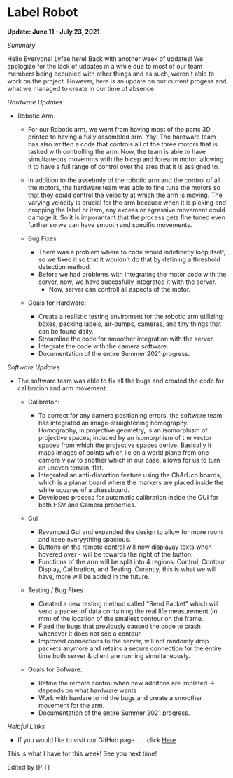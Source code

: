 # Label Robot

**Update: June 11 - July 23, 2021**

*Summary*

Hello Everyone! Lyfae here! Back with another week of updates! We apologize for the lack of udpates in a while due to most of our team members being occupied with other things and as such, weren't able to work on the project. However, here is an update on our current progess and what we managed to create in our time of absence.  

*Hardware Updates*

* Robotic Arm
  
  * For our Robotic arm, we went from having most of the parts 3D printed to having a fully assembled arm! Yay! The hardware team has also written a code that controls all of the three motors that is tasked with controlling the arm. Now, the team is able to have simultaneous movemnts with the bicep and forearm motor, allowing it to have a full range of control over the area that it is assigned to. 

  * In addition to the assebmly of the robotic arm and the control of all the motors, the hardware team was able to fine tune the motors so that they could control the velocity at which the arm is moving. The varying velocity is crucial for the arm because when it is picking and dropping the label or item, any excess or agressive movement could damage it. So it is imporantant that the process gets fine tuned even further so we can have smooth and specific movements.

  * Bug Fixes: 
    * There was a problem where to code would indefinetly loop itself, so we fixed it so that it wouldn't do that by defining a threshold detection method. 
    * Before we had problems with integrating the motor code with the server, now, we have sucessfully integrated it with the server. 
      * Now, server can controll all aspects of the motor.
       
  * Goals for Hardware: 
    * Create a realistic testing enviroment for the robotic arm utilizing: boxes, packing labels, air-pumps, cameras, and tiny things that can be found daily.
    * Streamline the code for smoother integration with the server. 
    * Integrate the code with the camera software. 
    * Documentation of the entire Summer 2021 progress. 

*Software Updates* 

* The software team was able to fix all the bugs and created the code for calibration and arm movement. 

  * Calibraton: 
    * To correct for any camera positioning errors, the software team has integrated an image-straightening homography. Homography, in projective geometry, is an isomorphism of       projective spaces, induced by an isomorphism of the vector spaces from which the projective spaces derive. Basically it maps images of points which lie on a world plane         from one camera view to another which in our case, allows for us to turn an uneven terrain, flat. 
    * Integrated an anti-distortion feature using the ChArUco boards, which is a planar board where the markers are placed inside the white squares of a chessboard.
    * Developed process for automatic calibration inside the GUI for both HSV and Camera properties.
  * Gui
    * Revamped Gui and expanded the design to allow for more room and keep everyything spacious. 
    * Buttons on the remote control will now displayay texts when hovered over - will be towards the right of the button. 
    * Functions of the arm will be split into 4 regions: Control, Contour Display, Calibration, and Testing. Curently, this is what we will have, more will be added in the             future.
  * Testing / Bug Fixes
    * Created a new testing method called "Send Packet" which will send a packet of data containing the real life measurement (in mm) of the location of the smallest contour on       the frame. 
    * Fixed the bugs that previously caused the code to crash whenever it does not see a contour.
    * Improved connections to the server, will not randomly drop packets anymore and retains a secure connection for the entire time both server & client are running                   simultaneously.

  * Goals for Sofware: 
    * Refine the remote control when new additons are impleted -> depends on what hardware wants
    * Work with hardare to rid the bugs and create a smoother movement for the arm.
    * Documentation of the entire Summer 2021 progress. 

*Helpful Links*

* If you would like to visit our GitHub page . . . click [Here](https://github.com/Lyfae/UAV_Robotics_Team)


This is what I have for this week! See you next time!

Edited by [P.T]

